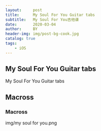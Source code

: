 ```yaml
---
layout:     post
title:      My Soul For You Guitar tabs
subtitle:   My Soul For You吉他谱
date:       2020-03-04
author:     BY
header-img: img/post-bg-cook.jpg
catalog: true
tags:
    - iOS
---
```


## My Soul For You Guitar tabs

My Soul For You Guitar tabs


## Macross


### Macross


img/my soul for you.png
